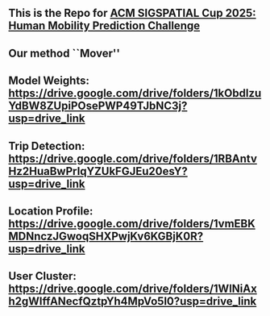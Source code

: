 ## This is the Repo for [ACM SIGSPATIAL Cup 2025: Human Mobility Prediction Challenge](https://sigspatial2025.sigspatial.org/giscup/index.html)
## Our method ``Mover''

## Model Weights: https://drive.google.com/drive/folders/1kObdlzuYdBW8ZUpiPOsePWP49TJbNC3j?usp=drive_link

## Trip Detection: https://drive.google.com/drive/folders/1RBAntvHz2HuaBwPrIqYZUkFGJEu20esY?usp=drive_link

## Location Profile: https://drive.google.com/drive/folders/1vmEBKMDNnczJGwoqSHXPwjKv6KGBjK0R?usp=drive_link

## User Cluster: https://drive.google.com/drive/folders/1WlNiAxh2gWIffANecfQztpYh4MpVo5l0?usp=drive_link